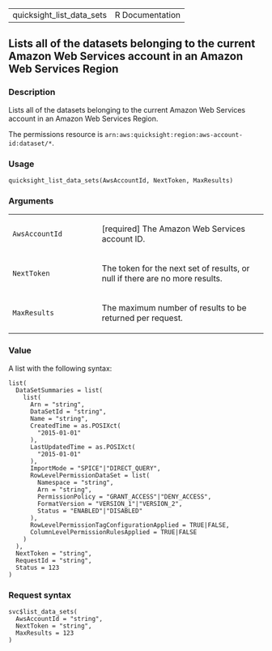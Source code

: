 <table style="width: 100%;">
<tbody>
<tr class="odd">
<td>quicksight_list_data_sets</td>
<td style="text-align: right;">R Documentation</td>
</tr>
</tbody>
</table>

## Lists all of the datasets belonging to the current Amazon Web Services account in an Amazon Web Services Region

### Description

Lists all of the datasets belonging to the current Amazon Web Services
account in an Amazon Web Services Region.

The permissions resource is
`⁠arn:aws:quicksight:region:aws-account-id:dataset/*⁠`.

### Usage

    quicksight_list_data_sets(AwsAccountId, NextToken, MaxResults)

### Arguments

<table>
<colgroup>
<col style="width: 35%" />
<col style="width: 65%" />
</colgroup>
<tbody>
<tr class="odd">
<td><code
id="quicksight_list_data_sets_:_AwsAccountId">AwsAccountId</code></td>
<td><p>[required] The Amazon Web Services account ID.</p></td>
</tr>
<tr class="even">
<td><code
id="quicksight_list_data_sets_:_NextToken">NextToken</code></td>
<td><p>The token for the next set of results, or null if there are no
more results.</p></td>
</tr>
<tr class="odd">
<td><code
id="quicksight_list_data_sets_:_MaxResults">MaxResults</code></td>
<td><p>The maximum number of results to be returned per
request.</p></td>
</tr>
</tbody>
</table>

### Value

A list with the following syntax:

    list(
      DataSetSummaries = list(
        list(
          Arn = "string",
          DataSetId = "string",
          Name = "string",
          CreatedTime = as.POSIXct(
            "2015-01-01"
          ),
          LastUpdatedTime = as.POSIXct(
            "2015-01-01"
          ),
          ImportMode = "SPICE"|"DIRECT_QUERY",
          RowLevelPermissionDataSet = list(
            Namespace = "string",
            Arn = "string",
            PermissionPolicy = "GRANT_ACCESS"|"DENY_ACCESS",
            FormatVersion = "VERSION_1"|"VERSION_2",
            Status = "ENABLED"|"DISABLED"
          ),
          RowLevelPermissionTagConfigurationApplied = TRUE|FALSE,
          ColumnLevelPermissionRulesApplied = TRUE|FALSE
        )
      ),
      NextToken = "string",
      RequestId = "string",
      Status = 123
    )

### Request syntax

    svc$list_data_sets(
      AwsAccountId = "string",
      NextToken = "string",
      MaxResults = 123
    )
